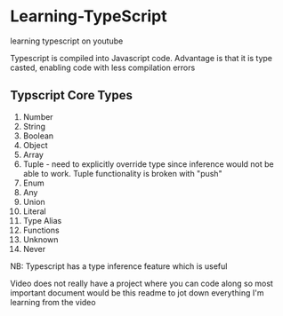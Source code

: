 # Learning-TypeScript

learning typescript on youtube

Typescript is compiled into Javascript code. Advantage is that it is type casted, enabling code with less compilation errors

## Typscript Core Types

1. Number
2. String
3. Boolean
4. Object
5. Array
6. Tuple - need to explicitly override type since inference would not be able to work. Tuple functionality is broken with "push"
7. Enum
8. Any
9. Union
10. Literal
11. Type Alias
12. Functions
13. Unknown
14. Never

NB: Typescript has a type inference feature which is useful

Video does not really have a project where you can code along so most important document would be this readme to jot down everything I'm learning from the video
